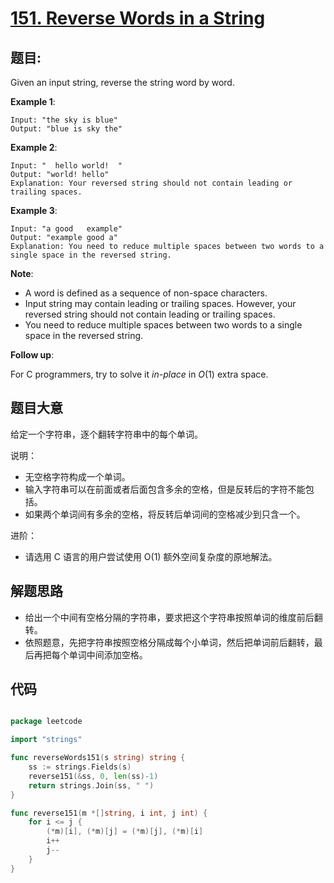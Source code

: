 # [151. Reverse Words in a String](https://leetcode.com/problems/reverse-words-in-a-string/)



## 题目:

Given an input string, reverse the string word by word.

**Example 1**:

    Input: "the sky is blue"
    Output: "blue is sky the"

**Example 2**:

    Input: "  hello world!  "
    Output: "world! hello"
    Explanation: Your reversed string should not contain leading or trailing spaces.

**Example 3**:

    Input: "a good   example"
    Output: "example good a"
    Explanation: You need to reduce multiple spaces between two words to a single space in the reversed string.

**Note**:

- A word is defined as a sequence of non-space characters.
- Input string may contain leading or trailing spaces. However, your reversed string should not contain leading or trailing spaces.
- You need to reduce multiple spaces between two words to a single space in the reversed string.

**Follow up**:

For C programmers, try to solve it *in-place* in *O*(1) extra space.


## 题目大意

给定一个字符串，逐个翻转字符串中的每个单词。

说明：

- 无空格字符构成一个单词。
- 输入字符串可以在前面或者后面包含多余的空格，但是反转后的字符不能包括。
- 如果两个单词间有多余的空格，将反转后单词间的空格减少到只含一个。
 

进阶：

- 请选用 C 语言的用户尝试使用 O(1) 额外空间复杂度的原地解法。


## 解题思路


- 给出一个中间有空格分隔的字符串，要求把这个字符串按照单词的维度前后翻转。
- 依照题意，先把字符串按照空格分隔成每个小单词，然后把单词前后翻转，最后再把每个单词中间添加空格。


## 代码

```go

package leetcode

import "strings"

func reverseWords151(s string) string {
	ss := strings.Fields(s)
	reverse151(&ss, 0, len(ss)-1)
	return strings.Join(ss, " ")
}

func reverse151(m *[]string, i int, j int) {
	for i <= j {
		(*m)[i], (*m)[j] = (*m)[j], (*m)[i]
		i++
		j--
	}
}

```